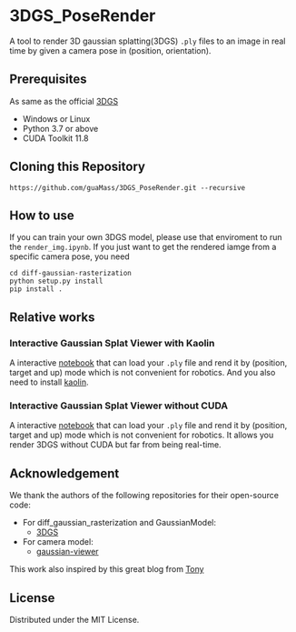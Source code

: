 # 3DGS_PoseRender
A tool to render 3D gaussian splatting(3DGS) `.ply` files to an image in real time by given a camera pose in (position, orientation).

## Prerequisites
As same as the official [3DGS](https://github.com/graphdeco-inria/gaussian-splatting)
+ Windows or Linux
+ Python 3.7 or above
+ CUDA Toolkit 11.8

## Cloning this Repository
```
https://github.com/guaMass/3DGS_PoseRender.git --recursive
```

## How to use
If you can train your own 3DGS model, please use that enviroment to run the `render_img.ipynb`. If you just want to get the rendered iamge from a specific camera pose, you need 
```
cd diff-gaussian-rasterization
python setup.py install
pip install .
```

## Relative works
### Interactive Gaussian Splat Viewer with Kaolin
A interactive [notebook](https://github.com/shumash/gaussian-splatting/blob/mshugrina/interactive/interactive.ipynb) that can load your `.ply` file and rend it by (position, target and up) mode which is not convenient for robotics. And you also need to install [kaolin](https://github.com/NVIDIAGameWorks/kaolin).

### Interactive Gaussian Splat Viewer without CUDA
A interactive [notebook](https://github.com/thomasantony/splat/blob/master/notes/00_Gaussian_Projection.ipynb) that can load your `.ply` file and rend it by (position, target and up) mode which is not convenient for robotics. It allows you render 3DGS without CUDA but far from being real-time.

## Acknowledgement
We thank the authors of the following repositories for their open-source code:

- For diff_gaussian_rasterization and GaussianModel:
    - [3DGS](https://github.com/graphdeco-inria/gaussian-splatting)
- For camera model:
    - [gaussian-viewer](https://github.com/dylanebert/gaussian-viewer/tree/main)

This work also inspired by this great blog from [Tony](https://www.thomasantony.com/posts/gaussian-splatting-renderer/)

## License
Distributed under the MIT License.
